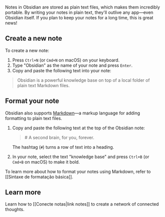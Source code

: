 Notes in Obsidian are stored as plain text files, which makes them incredibly portable. By writing your notes in plain text, they'll outlive any app—even Obsidian itself. If you plan to keep your notes for a long time, this is great news!

## Create a new note

To create a new note:

1. Press `Ctrl+N` (or `Cmd+N` on macOS) on your keyboard.
2. Type "Obsidian" as the name of your note and press `Enter`.
3. Copy and paste the following text into your note:

> Obsidian is a powerful knowledge base on top of a local folder of plain text Markdown files.

## Format your note

Obsidian also supports [Markdown](https://en.wikipedia.org/wiki/Markdown)—a markup language for adding formatting to plain text files.

1. Copy and paste the following text at the top of the Obsidian note:

   > \# A second brain, for you, forever.

   The hashtag (`#`) turns a row of text into a heading.

2. In your note, select the text "knowledge base" and press `Ctrl+B` (or `Cmd+B` on macOS) to make it bold.

To learn more about how to format your notes using Markdown, refer to [[Sintaxe de formatação básica]].

## Learn more

Learn how to [[Conecte notas|link notes]] to create a network of connected thoughts.

